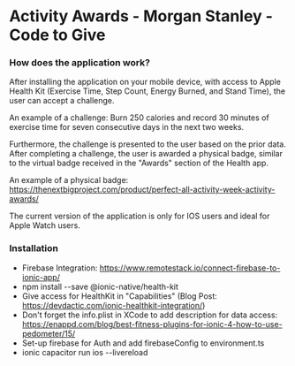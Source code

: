 # Activity Awards - Morgan Stanley - Code to Give 

### How does the application work?

After installing the application on your mobile device, with access to Apple Health Kit (Exercise Time, Step Count, Energy Burned, and Stand Time), the user can accept a challenge. 

An example of a challenge: Burn 250 calories and record 30 minutes of exercise time for seven consecutive days in the next two weeks.

Furthermore, the challenge is presented to the user based on the prior data.
After completing a challenge, the user is awarded a physical badge, similar to the virtual badge received in the "Awards" section of the Health app.

An example of a physical badge: https://thenextbigproject.com/product/perfect-all-activity-week-activity-awards/

The current version of the application is only for IOS users and ideal for Apple Watch users.

### Installation
- Firebase Integration: https://www.remotestack.io/connect-firebase-to-ionic-app/
- npm install --save @ionic-native/health-kit
- Give access for HealthKit in "Capabilities" (Blog Post: https://devdactic.com/ionic-healthkit-integration/)
- Don't forget the info.plist in XCode to add description for data access: https://enappd.com/blog/best-fitness-plugins-for-ionic-4-how-to-use-pedometer/15/
- Set-up firebase for Auth and add firebaseConfig to environment.ts
- ionic capacitor run ios --livereload 
